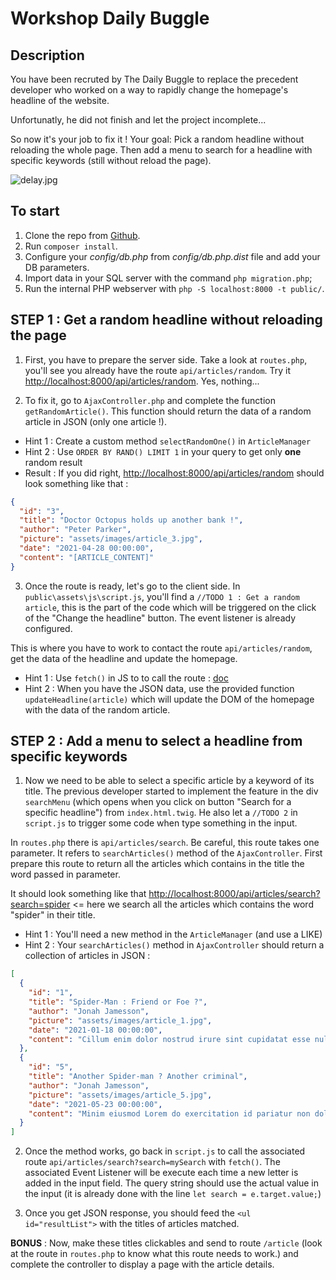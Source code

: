 # Workshop Daily Buggle

## Description

You have been recruted by The Daily Buggle to replace the precedent developer who worked on a way to rapidly change the homepage's headline of the website.

Unfortunatly, he did not finish and let the project incomplete...

So now it's your job to fix it ! Your goal: Pick a random headline without reloading the whole page. Then add a menu to search for a headline with specific keywords (still without reload the page).

![delay.jpg](https://i.imgflip.com/5kml2i.jpg)

## To start

1. Clone the repo from [Github](https://github.com/WildCodeSchool/php_daily_buggle_workshop).
2. Run `composer install`.
3. Configure your *config/db.php* from *config/db.php.dist* file and add your DB parameters.
4. Import data in your SQL server with the command `php migration.php`;
5. Run the internal PHP webserver with `php -S localhost:8000 -t public/`.

## STEP 1 : Get a random headline without reloading the page

1. First, you have to prepare the server side. Take a look at `routes.php`, you'll see you already have the route `api/articles/random`. Try it [http://localhost:8000/api/articles/random](http://localhost:8000/api/articles/random). Yes, nothing...

2. To fix it, go to `AjaxController.php` and complete the function `getRandomArticle()`. This function should return the data of a random article in JSON (only one article !). 
* Hint 1 : Create a custom method `selectRandomOne()` in `ArticleManager`
* Hint 2 : Use `ORDER BY RAND() LIMIT 1` in your query to get only **one** random result
* Result : If you did right, [http://localhost:8000/api/articles/random](http://localhost:8000/api/articles/random) should look something like that : 
```json
{
  "id": "3",
  "title": "Doctor Octopus holds up another bank !",
  "author": "Peter Parker",
  "picture": "assets/images/article_3.jpg",
  "date": "2021-04-28 00:00:00",
  "content": "[ARTICLE_CONTENT]"
}
```

3. Once the route is ready, let's go to the client side. In `public\assets\js\script.js`, you'll find a `//TODO 1 : Get a random article`, this is the part of the code which will be triggered on the click of the "Change the headline" button. The event listener is already configured.

This is where you have to work to contact the route `api/articles/random`, get the data of the headline and update the homepage.
* Hint 1 : Use `fetch()` in JS to to call the route : [doc](https://developer.mozilla.org/en-US/docs/Web/API/Fetch_API/Using_Fetch)
* Hint 2 : When you have the JSON data, use the provided function `updateHeadline(article)` which will update the DOM of the homepage with the data of the random article.

## STEP 2 : Add a menu to select a headline from specific keywords

1. Now we need to be able to select a specific article by a keyword of its title.
The previous developer started to implement the feature in the div `searchMenu` (which opens when you click on button "Search for a specific headline") from `index.html.twig`. He also let a `//TODO 2` in `script.js` to trigger some code when type something in the input.

In `routes.php` there is `api/articles/search`. Be careful, this route takes one parameter. It refers to `searchArticles()` method of the `AjaxController`.
First prepare this route to return all the articles which contains in the title the word passed in parameter.

It should look something like that [http://localhost:8000/api/articles/search?search=spider](http://localhost:8000/api/articles/search?search=spider) <= here we search all the articles which contains the word "spider" in their title.

* Hint 1 : You'll need a new method in the `ArticleManager` (and use a LIKE) 
* Hint 2 : Your `searchArticles()` method in `AjaxController` should return a collection of articles in JSON :

```json
[
  {
    "id": "1",
    "title": "Spider-Man : Friend or Foe ?",
    "author": "Jonah Jamesson",
    "picture": "assets/images/article_1.jpg",
    "date": "2021-01-18 00:00:00",
    "content": "Cillum enim dolor nostrud irure sint cupidatat esse nulla ipsum proident nisi. Eiusmod reprehenderit aliqua nostrud mollit. Ex ut in ipsum commodo culpa esse ullamco ex. Anim velit et qui non elit pariatur. Non occaecat est veniam aliquip incididunt duis eiusmod irure magna aute. Irure officia consequat est cillum occaecat officia ipsum culpa sint irure pariatur cillum veniam aliqua. Tempor quis veniam aliqua amet magna laborum consectetur laborum laborum do. Sit anim laborum aliquip eu voluptate do aliqua proident. Ex consectetur occaecat in aliqua labore deserunt duis deserunt eiusmod fugiat. Dolor in quis sint consequat occaecat ea aliquip minim proident labore."
  },
  {
    "id": "5",
    "title": "Another Spider-man ? Another criminal",
    "author": "Jonah Jamesson",
    "picture": "assets/images/article_5.jpg",
    "date": "2021-05-23 00:00:00",
    "content": "Minim eiusmod Lorem do exercitation id pariatur non dolore ullamco ea. Magna id veniam eu nulla nostrud velit consectetur ad in fugiat in ea aliqua proident. Ipsum adipisicing minim cupidatat eiusmod aute. Consequat voluptate minim nostrud laboris sunt eiusmod ut ut exercitation qui eiusmod nostrud minim quis. Eu reprehenderit ad eiusmod consequat. Aute pariatur ullamco esse dolor eu eiusmod exercitation do sit amet enim. Cupidatat magna eiusmod fugiat id anim eiusmod consectetur consectetur deserunt tempor esse proident est. Laborum nulla fugiat aliqua elit mollit laboris. Tempor nisi id culpa quis sunt duis in. Ut consectetur incididunt."
  }
]
```


2. Once the method works, go back in `script.js` to call the associated route `api/articles/search?search=mySearch` with `fetch()`. The associated Event Listener will be execute each time a new letter is added in the input field. The query string should use the actual value in the input (it is already done with the line `let search = e.target.value;`)

3. Once you get JSON response, you should feed the `<ul id="resultList">` with the titles of articles matched.

**BONUS** : Now, make these titles clickables and send to route `/article` (look at the route in `routes.php` to know what this route needs to work.) and complete the controller to display a page with the article details. 
